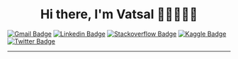 <h1 align="center">Hi there, I'm Vatsal 👋🏼👨🏻‍💻</h1>

[![Gmail Badge](https://img.shields.io/badge/-vatsal.pict17%40sot.pdpu.ac.in-red?style=flat&logo=gmail&logoColor=white)](mailto:vatsal.pict17@sot.pdpu.ac.in "Connect via Email")
[![Linkedin Badge](https://img.shields.io/badge/-vatsal--parsaniya-blue?style=flat&logo=Linkedin&logoColor=white)](https://www.linkedin.com/in/vatsal-parsaniya/ "Connect on LinkedIn")
[![Stackoverflow Badge](https://img.shields.io/badge/-vatsalparsaniya-orange?style=flat&logo=Stackoverflow&logoColor=white)](https://twitter.com/VatsalParsaniya\ "")
[![Kaggle Badge](https://img.shields.io/badge/-vatsalparsaniya-blue?style=flat&logo=kaggle&logoColor=white)](https://www.linkedin.com/in/vatsal-parsaniya/ "Connect on Kaggle")
[![Twitter Badge](https://img.shields.io/badge/-VatsalParsaniya-00acee?style=flat&logo=Twitter&logoColor=white)](https://twitter.com/VatsalParsaniya "Follow on Twitter")

---

